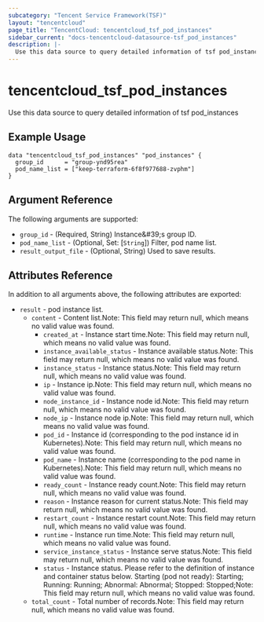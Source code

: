 ```yaml
---
subcategory: "Tencent Service Framework(TSF)"
layout: "tencentcloud"
page_title: "TencentCloud: tencentcloud_tsf_pod_instances"
sidebar_current: "docs-tencentcloud-datasource-tsf_pod_instances"
description: |-
  Use this data source to query detailed information of tsf pod_instances
---
```


# tencentcloud_tsf_pod_instances

Use this data source to query detailed information of tsf pod_instances

## Example Usage

```hcl
data "tencentcloud_tsf_pod_instances" "pod_instances" {
  group_id      = "group-ynd95rea"
  pod_name_list = ["keep-terraform-6f8f977688-zvphm"]
}
```

## Argument Reference

The following arguments are supported:

* `group_id` - (Required, String) Instance&amp;#39;s group ID.
* `pod_name_list` - (Optional, Set: [`String`]) Filter, pod name list.
* `result_output_file` - (Optional, String) Used to save results.

## Attributes Reference

In addition to all arguments above, the following attributes are exported:

* `result` - pod instance list.
  * `content` - Content list.Note: This field may return null, which means no valid value was found.
    * `created_at` - Instance start time.Note: This field may return null, which means no valid value was found.
    * `instance_available_status` - Instance available status.Note: This field may return null, which means no valid value was found.
    * `instance_status` - Instance status.Note: This field may return null, which means no valid value was found.
    * `ip` - Instance ip.Note: This field may return null, which means no valid value was found.
    * `node_instance_id` - Instance node id.Note: This field may return null, which means no valid value was found.
    * `node_ip` - Instance node ip.Note: This field may return null, which means no valid value was found.
    * `pod_id` - Instance id (corresponding to the pod instance id in Kubernetes).Note: This field may return null, which means no valid value was found.
    * `pod_name` - Instance name (corresponding to the pod name in Kubernetes).Note: This field may return null, which means no valid value was found.
    * `ready_count` - Instance ready count.Note: This field may return null, which means no valid value was found.
    * `reason` - Instance reason for current status.Note: This field may return null, which means no valid value was found.
    * `restart_count` - Instance restart count.Note: This field may return null, which means no valid value was found.
    * `runtime` - Instance run time.Note: This field may return null, which means no valid value was found.
    * `service_instance_status` - Instance serve status.Note: This field may return null, which means no valid value was found.
    * `status` - Instance status. Please refer to the definition of instance and container status below. Starting (pod not ready): Starting; Running: Running; Abnormal: Abnormal; Stopped: Stopped;Note: This field may return null, which means no valid value was found.
  * `total_count` - Total number of records.Note: This field may return null, which means no valid value was found.


